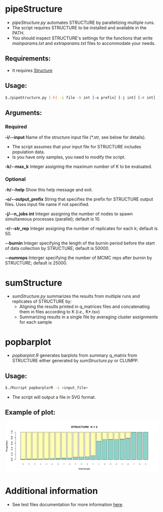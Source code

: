# pipeStructure
- _pipeStructure.py_ automates STRUCTURE by parallelizing multiple runs. 
- The script requires STRUCTURE to be installed and available in the PATH.
- You should inspect STRUCTURE's settings for the functions that write _mainparams.txt_ and _extraparams.txt_ files to accommodate your needs.

## Requirements:
- It requires [Structure](https://web.stanford.edu/group/pritchardlab/structure_software/release_versions/v2.3.4/html/structure.html)

## Usage:

```bash
$./pipeStructure.py [-h] -i file -k int [-o prefix] [-j int] [-r int] [--burnin int] [--numreps int]
```

## Arguments:
### Required
**-i/--input**  Name of the structure input file (*.str, see below for details).
- The script assumes that your input file for STRUCTURE includes population data.
- Is you have only samples, you need to modify the script.

**-k/--max_k**  Integer assigning the maximum number of K to be evaluated.

### Optional
**-h/--help**  Show this help message and exit.

**-o/--output_prefix** String that specifies the prefix for STRUCTURE output files. Uses input file name if not specified.

**-j/--n_jobs int**  Integer assigning the number of nodes to spawn simultaneous processes (parallel); default is 10.

**-r/--str_rep** Integer assigning the number of replicates for each k; default is 50.

**--burnin**  Integer specifying the length of the burnin period before the start of data collection by STRUCTURE; default is 50000.

**--numreps** Interger specifying the number of MCMC reps after burnin by STRUCTURE; default is 25000.


# sumStructure
- _sumStructure.py_ summarizes the results from multiple runs and replicates of STRUCTURE by:
  - Aligning the results printed in q_matrices files and concatenating them in files according to K (_i.e.,_ K*.tsv)
  - Summarizing results in a single file by averaging cluster assignments for each sample 


# popbarplot
- _popbarplot.R_ generates barplots from summary q_matrix from STRUCTURE either generated by _sumStructure.py_ or CLUMPP.

## Usage:
```bash
$./Rscript popbarplorR -i <input_file>
```

- The script will output a file in SVG format.

## Example of plot:


![example](https://github.com/fplmarques/pipeStructure/blob/main/test_files/k2_barplot.png)

#  Additional information
- See test files documentation for more information [here](https://github.com/fplmarques/pipeStructure/blob/main/test_files/readme.md).

